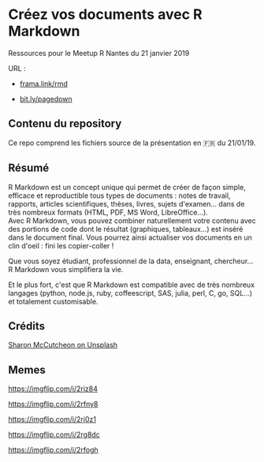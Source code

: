 # Créez vos documents avec R Markdown
Ressources pour le Meetup R Nantes du 21 janvier 2019

URL : 

- [frama.link/rmd](https://frama.link/rmd)

- [bit.ly/pagedown](https://bit.ly/pagedown)

## Contenu du repository

Ce repo comprend les fichiers source de la présentation en :fr: du 21/01/19.  

## Résumé

R Markdown est un concept unique qui permet de créer de façon simple, efficace et reproductible tous types de documents : notes de travail, rapports, articles scientifiques, thèses, livres, sujets d'examen... dans de très nombreux formats (HTML, PDF, MS Word, LibreOffice...).  
Avec R Markdown, vous pouvez combiner naturellement votre contenu avec des portions de code dont le résultat (graphiques, tableaux...) est inséré dans le document final. Vous pourrez ainsi actualiser vos documents en un clin d'oeil : fini les copier-coller ! 

Que vous soyez étudiant, professionnel de la data, enseignant, chercheur... R Markdown vous simplifiera la vie.

Et le plus fort, c'est que R Markdown est compatible avec de très nombreux langages (python, node.js, ruby, coffeescript, SAS, julia, perl, C, go, SQL...) et totalement customisable.

## Crédits 

[Sharon McCutcheon on Unsplash](https://unsplash.com/@sharonmccutcheon?utm_medium=referral&amp;utm_campaign=photographer-credit&amp;utm_content=creditBadge)

## Memes

<https://imgflip.com/i/2riz84>

<https://imgflip.com/i/2rfny8>

<https://imgflip.com/i/2rj0z1>

<https://imgflip.com/i/2rg8dc>

<https://imgflip.com/i/2rfogh>
